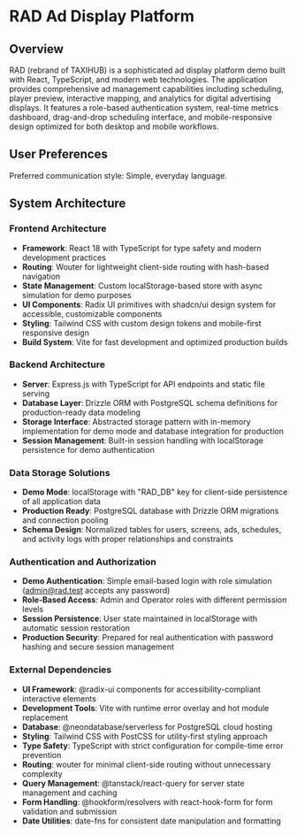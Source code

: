 # RAD Ad Display Platform

## Overview

RAD (rebrand of TAXIHUB) is a sophisticated ad display platform demo built with React, TypeScript, and modern web technologies. The application provides comprehensive ad management capabilities including scheduling, player preview, interactive mapping, and analytics for digital advertising displays. It features a role-based authentication system, real-time metrics dashboard, drag-and-drop scheduling interface, and mobile-responsive design optimized for both desktop and mobile workflows.

## User Preferences

Preferred communication style: Simple, everyday language.

## System Architecture

### Frontend Architecture
- **Framework**: React 18 with TypeScript for type safety and modern development practices
- **Routing**: Wouter for lightweight client-side routing with hash-based navigation
- **State Management**: Custom localStorage-based store with async simulation for demo purposes
- **UI Components**: Radix UI primitives with shadcn/ui design system for accessible, customizable components
- **Styling**: Tailwind CSS with custom design tokens and mobile-first responsive design
- **Build System**: Vite for fast development and optimized production builds

### Backend Architecture  
- **Server**: Express.js with TypeScript for API endpoints and static file serving
- **Database Layer**: Drizzle ORM with PostgreSQL schema definitions for production-ready data modeling
- **Storage Interface**: Abstracted storage pattern with in-memory implementation for demo mode and database integration for production
- **Session Management**: Built-in session handling with localStorage persistence for demo authentication

### Data Storage Solutions
- **Demo Mode**: localStorage with "RAD_DB" key for client-side persistence of all application data
- **Production Ready**: PostgreSQL database with Drizzle ORM migrations and connection pooling
- **Schema Design**: Normalized tables for users, screens, ads, schedules, and activity logs with proper relationships and constraints

### Authentication and Authorization
- **Demo Authentication**: Simple email-based login with role simulation (admin@rad.test accepts any password)
- **Role-Based Access**: Admin and Operator roles with different permission levels
- **Session Persistence**: User state maintained in localStorage with automatic session restoration
- **Production Security**: Prepared for real authentication with password hashing and secure session management

### External Dependencies
- **UI Framework**: @radix-ui components for accessibility-compliant interactive elements
- **Development Tools**: Vite with runtime error overlay and hot module replacement
- **Database**: @neondatabase/serverless for PostgreSQL cloud hosting
- **Styling**: Tailwind CSS with PostCSS for utility-first styling approach
- **Type Safety**: TypeScript with strict configuration for compile-time error prevention
- **Routing**: wouter for minimal client-side routing without unnecessary complexity
- **Query Management**: @tanstack/react-query for server state management and caching
- **Form Handling**: @hookform/resolvers with react-hook-form for form validation and submission
- **Date Utilities**: date-fns for consistent date manipulation and formatting